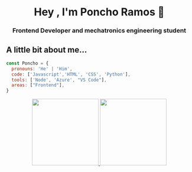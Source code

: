 <h1 align="center">Hey , I'm Poncho Ramos 👋</h1>
<h3 align="center">Frontend Developer and mechatronics engineering student</h3>

## A little bit about me...

```javascript
const Poncho = {
  pronouns: 'He' | 'Him',
  code: ['Javascript','HTML', 'CSS', 'Python'], 
  tools: ['Node', 'Azure', "VS Code"],
  areas: ["Frontend"],
}
```
<div align="center">
  <a href="https://github.com/alfonso-ramos">
    <img height="180em" width="180em" src="https://github-readme-stats.vercel.app/api?username=alfonso-ramos&show_icons=true&theme=tokyonight"/>
        <img height="180em" width="180em" src="https://github-readme-stats.vercel.app/api/top-langs/?username=alfonso-ramos&layout=compact&theme=tokyonight"/>
</div>
